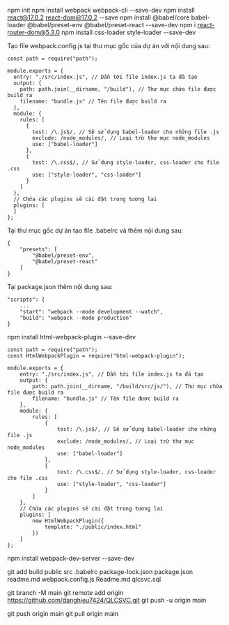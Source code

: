 npm init
npm install webpack webpack-cli --save-dev
npm install react@17.0.2 react-dom@17.0.2 --save
npm install @babel/core babel-loader @babel/preset-env @babel/preset-react --save-dev
npm i react-router-dom@5.3.0
npm install css-loader style-loader --save-dev


Tạo file webpack.config.js tại thư mục gốc của dự án với nội dung sau:
```
const path = require("path");

module.exports = {
  entry: "./src/index.js", // Dẫn tới file index.js ta đã tạo
  output: {
    path: path.join(__dirname, "/build"), // Thư mục chứa file được build ra
    filename: "bundle.js" // Tên file được build ra
  },
  module: {
    rules: [
      {
        test: /\.js$/, // Sẽ sử dụng babel-loader cho những file .js
        exclude: /node_modules/, // Loại trừ thư mục node_modules
        use: ["babel-loader"]
      },
      {
        test: /\.css$/, // Sử dụng style-loader, css-loader cho file .css
        use: ["style-loader", "css-loader"]
      }
    ]
  },
  // Chứa các plugins sẽ cài đặt trong tương lai
  plugins: [
  ]
};
```
Tại thư mục gốc dự án tạo file .babelrc và thêm nội dung sau:
```
{
    "presets": [
        "@babel/preset-env",
        "@babel/preset-react"
    ]
}
```
Tại package.json thêm nội dung sau:
```
"scripts": {
    ...
    "start": "webpack --mode development --watch",
    "build": "webpack --mode production"
}
```

npm install html-webpack-plugin --save-dev
```
const path = require("path");
const HtmlWebpackPlugin = require("html-webpack-plugin");

module.exports = {
    entry: "./src/index.js", // Dẫn tới file index.js ta đã tạo
    output: {
        path: path.join(__dirname, "/build/src/js/"), // Thư mục chứa file được build ra
        filename: "bundle.js" // Tên file được build ra
    },
    module: {
        rules: [
            {
                test: /\.js$/, // Sẽ sử dụng babel-loader cho những file .js
                exclude: /node_modules/, // Loại trừ thư mục node_modules
                use: ["babel-loader"]
            },
            {
                test: /\.css$/, // Sử dụng style-loader, css-loader cho file .css
                use: ["style-loader", "css-loader"]
            }
        ]
    },
    // Chứa các plugins sẽ cài đặt trong tương lai
    plugins: [
        new HtmlWebpackPlugin({
            template: "./public/index.html"
        })
    ]
};
```

npm install webpack-dev-server --save-dev


git add build public src .babelrc package-lock.json package.json readme.md webpack.config.js Readme.md qlcsvc.sql

git branch -M main
git remote add origin https://github.com/danghieu7424/QLCSVC.git
git push -u origin main

git push origin main
git pull origin main
